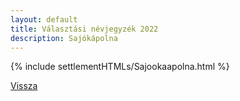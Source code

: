 ```yaml
---
layout: default
title: Választási névjegyzék 2022
description: Sajókápolna
---
```


{% include settlementHTMLs/Sajookaapolna.html %}

[Vissza](../)
